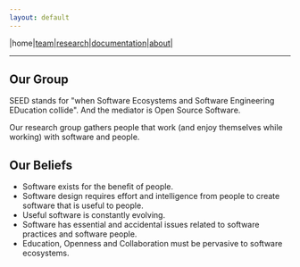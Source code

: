 ```yaml
---
layout: default
---
```


|home|[team](./team)|[research](./research)|[documentation](./docs)|[about](./about.md)|

* * *

## Our Group
 
SEED stands for "when Software Ecosystems and Software Engineering EDucation collide". 
And the mediator is Open Source Software.

Our research group gathers people that work (and enjoy themselves while working) with software and people.


## Our Beliefs

+ Software exists for the benefit of people.
+ Software design requires effort and intelligence from people to create software that is useful to people. 
+ Useful software is constantly evolving. 
+ Software has essential and accidental issues related to software practices and software people.
+ Education, Openness and Collaboration must be pervasive to software ecosystems.
